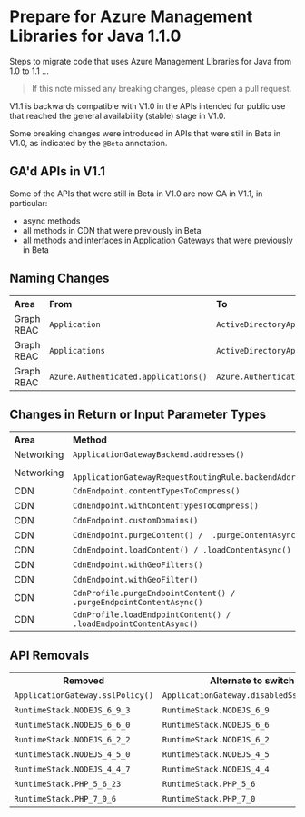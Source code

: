# Prepare for Azure Management Libraries for Java 1.1.0 #

Steps to migrate code that uses Azure Management Libraries for Java from 1.0 to 1.1 ...

> If this note missed any breaking changes, please open a pull request.


V1.1 is backwards compatible with V1.0 in the APIs intended for public use that reached the general availability (stable) stage in V1.0. 

Some breaking changes were introduced in APIs that were still in Beta in V1.0, as indicated by the `@Beta` annotation.

## GA'd APIs in V1.1

Some of the APIs that were still in Beta in V1.0 are now GA in V1.1, in particular:
- async methods
- all methods in CDN that were previously in Beta
- all methods and interfaces in Application Gateways that were previously in Beta


## Naming Changes ##

<table>
  <tr>
    <th align=left>Area</th>
    <th align=left>From</th>
    <th align=left>To</th>
    <th align=left>Ref</th>
  </tr>
  <tr>
      <td>Graph RBAC</td>
      <td><code>Application</code></td>
      <td><code>ActiveDirectoryApplication</code></td>
      <td><a href="https://github.com/Azure/azure-sdk-for-java/pull/1699">#1699</a></td>
  </tr>
  <tr>
      <td>Graph RBAC</td>
      <td><code>Applications</code></td>
      <td><code>ActiveDirectoryApplications</code></td>
      <td><a href="https://github.com/Azure/azure-sdk-for-java/pull/1699">#1699</a></td>
  </tr>
  <tr>
      <td>Graph RBAC</td>
      <td><code>Azure.Authenticated.applications()</code></td>
      <td><code>Azure.Authenticated.activeDirectoryApplications()</code></td>
      <td><a href="https://github.com/Azure/azure-sdk-for-java/pull/1699">#1699</a></td>
  </tr>
</table>



## Changes in Return or Input Parameter Types ##

<table>
  <tr>
    <th align=left>Area</th>
    <th align=left>Method</th>
    <th align=left>From</th>
    <th align=left>To</th>
    <th align=left>Ref</th>
  </tr>
  <tr>
    <td>Networking</td>
    <td><code>ApplicationGatewayBackend.addresses()</code></td>
    <td><code>List&lt;&gt;</code></td>
    <td><code>Collection&lt;&gt;</code></td>
    <td><a href="https://github.com/Azure/azure-sdk-for-java/pull/1694">#1694</a></td>
  </tr>
  <tr>
    <td>Networking</td>
    <td><code> ApplicationGatewayRequestRoutingRule.backendAddresses()</code></td>
    <td><code>List&lt;&gt;</code></td>
    <td><code>Collection&lt;&gt;</code></td>
    <td><a href="https://github.com/Azure/azure-sdk-for-java/pull/1694">#1694</a></td>
  </tr>

  <tr>
    <td>CDN</td>
    <td><code>CdnEndpoint.contentTypesToCompress()</code></td>
    <td><code>List&lt;String&gt;</code></td>
    <td><code>Set&lt;String&gt;</code></td>
    <td><a href="https://github.com/Azure/azure-sdk-for-java/pull/1634">#1634</a></td>
  </tr>
  <tr>
    <td>CDN</td>
    <td><code>CdnEndpoint.withContentTypesToCompress()</code></td>
    <td><code>List&lt;String&gt;</code></td>
    <td><code>Set&lt;String&gt;</code></td>
    <td><a href="https://github.com/Azure/azure-sdk-for-java/pull/1634">#1634</a></td>
  </tr>
  <tr>
    <td>CDN</td>
    <td><code>CdnEndpoint.customDomains()</code></td>
    <td><code>List&lt;String&gt;</code></td>
    <td><code>Set&lt;String&gt;</code></td>
    <td><a href="https://github.com/Azure/azure-sdk-for-java/pull/1634">#1634</a></td>
  </tr>
  <tr>
    <td>CDN</td>
    <td><code>CdnEndpoint.purgeContent() /  .purgeContentAsync()</code></td>
    <td><code>List&lt;String&gt;</code></td>
    <td><code>Set&lt;String&gt;</code></td>
    <td><a href="https://github.com/Azure/azure-sdk-for-java/pull/1634">#1634</a></td>
  </tr>
  <tr>
    <td>CDN</td>
    <td><code>CdnEndpoint.loadContent() / .loadContentAsync()</code></td>
    <td><code>List&lt;String&gt;</code></td>
    <td><code>Set&lt;String&gt;</code></td>
    <td><a href="https://github.com/Azure/azure-sdk-for-java/pull/1634">#1634</a></td>
  </tr>
  <tr>
    <td>CDN</td>
    <td><code>CdnEndpoint.withGeoFilters()</code></td>
    <td><code>List&lt;&gt;</code></td>
    <td><code>Collection&lt;&gt;</code></td>
    <td><a href="https://github.com/Azure/azure-sdk-for-java/pull/1634">#1634</a></td>
  </tr>
  <tr>
    <td>CDN</td>
    <td><code>CdnEndpoint.withGeoFilter()</code></td>
    <td><code>List&lt;&gt;</code></td>
    <td><code>Collection&lt;&gt;</code></td>
    <td><a href="https://github.com/Azure/azure-sdk-for-java/pull/1634">#1634</a></td>
  </tr>
  <tr>
    <td>CDN</td>
    <td><code>CdnProfile.purgeEndpointContent() / .purgeEndpointContentAsync()</code></td>
    <td><code>List&lt;String&gt;</code></td>
    <td><code>Set&lt;String&gt;</code></td>
    <td><a href="https://github.com/Azure/azure-sdk-for-java/pull/1634">#1634</a></td>
  </tr>
  <tr>
    <td>CDN</td>
    <td><code>CdnProfile.loadEndpointContent() / .loadEndpointContentAsync()</code></td>
    <td><code>List&lt;String&gt;</code></td>
    <td><code>Set&lt;String&gt;</code></td>
    <td><a href="https://github.com/Azure/azure-sdk-for-java/pull/1634">#1634</a></td>
  </tr>
</table>


## API Removals ##

<table>
  <tr>
    <th>Removed</th>
    <th>Alternate to switch to</th>
    <th>PR</th>
  </tr>
  <tr>
    <td><code>ApplicationGateway.sslPolicy()</code></td>
    <td><code>ApplicationGateway.disabledSslProtocols()</code></td>
    <td><a href="https://github.com/Azure/azure-sdk-for-java/pull/1703">#1703</a></td>
  </tr>
  <tr>
    <td><code>RuntimeStack.NODEJS_6_9_3</code></td>
    <td><code>RuntimeStack.NODEJS_6_9</code></td>
    <td><a href="https://github.com/Azure/azure-sdk-for-java/pull/1739">#1739</a></td>
  </tr>
  <tr>
    <td><code>RuntimeStack.NODEJS_6_6_0</code></td>
    <td><code>RuntimeStack.NODEJS_6_6</code></td>
    <td><a href="https://github.com/Azure/azure-sdk-for-java/pull/1739">#1739</a></td>
  </tr>
  <tr>
    <td><code>RuntimeStack.NODEJS_6_2_2</code></td>
    <td><code>RuntimeStack.NODEJS_6_2</code></td>
    <td><a href="https://github.com/Azure/azure-sdk-for-java/pull/1739">#1739</a></td>
  </tr>
  <tr>
    <td><code>RuntimeStack.NODEJS_4_5_0</code></td>
    <td><code>RuntimeStack.NODEJS_4_5</code></td>
    <td><a href="https://github.com/Azure/azure-sdk-for-java/pull/1739">#1739</a></td>
  </tr>
  <tr>
    <td><code>RuntimeStack.NODEJS_4_4_7</code></td>
    <td><code>RuntimeStack.NODEJS_4_4</code></td>
    <td><a href="https://github.com/Azure/azure-sdk-for-java/pull/1739">#1739</a></td>
  </tr>
  <tr>
    <td><code>RuntimeStack.PHP_5_6_23</code></td>
    <td><code>RuntimeStack.PHP_5_6</code></td>
    <td><a href="https://github.com/Azure/azure-sdk-for-java/pull/1739">#1739</a></td>
  </tr>
  <tr>
    <td><code>RuntimeStack.PHP_7_0_6</code></td>
    <td><code>RuntimeStack.PHP_7_0</code></td>
    <td><a href="https://github.com/Azure/azure-sdk-for-java/pull/1739">#1739</a></td>
  </tr>
</table>

